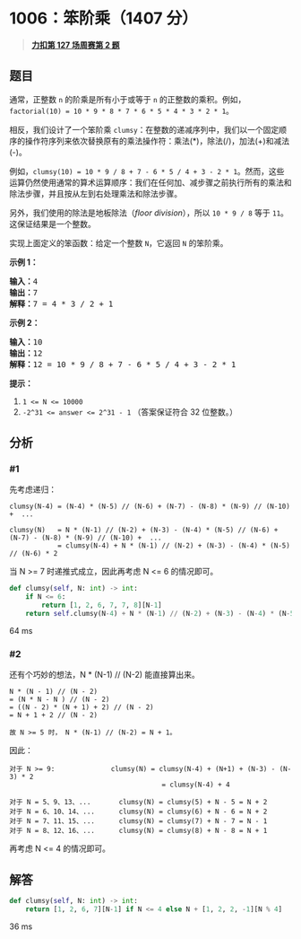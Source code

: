 # 1006：笨阶乘（1407 分）


> <u>**[力扣第 127 场周赛第 2 题](https://leetcode.cn/problems/clumsy-factorial/)**</u>

## 题目

<p>通常，正整数 <code>n</code> 的阶乘是所有小于或等于 <code>n</code> 的正整数的乘积。例如，<code>factorial(10) = 10 * 9 * 8 * 7 * 6 * 5 * 4 * 3 * 2 * 1</code>。</p>

<p>相反，我们设计了一个笨阶乘 <code>clumsy</code>：在整数的递减序列中，我们以一个固定顺序的操作符序列来依次替换原有的乘法操作符：乘法(*)，除法(/)，加法(+)和减法(-)。</p>

<p>例如，<code>clumsy(10) = 10 * 9 / 8 + 7 - 6 * 5 / 4 + 3 - 2 * 1</code>。然而，这些运算仍然使用通常的算术运算顺序：我们在任何加、减步骤之前执行所有的乘法和除法步骤，并且按从左到右处理乘法和除法步骤。</p>

<p>另外，我们使用的除法是地板除法（<em>floor division</em>），所以 <code>10 * 9 / 8</code> 等于 <code>11</code>。这保证结果是一个整数。</p>

<p>实现上面定义的笨函数：给定一个整数 <code>N</code>，它返回 <code>N</code> 的笨阶乘。</p>



<p><strong>示例 1：</strong></p>

<pre><strong>输入：</strong>4
<strong>输出：</strong>7
<strong>解释：</strong>7 = 4 * 3 / 2 + 1
</pre>

<p><strong>示例 2：</strong></p>

<pre><strong>输入：</strong>10
<strong>输出：</strong>12
<strong>解释：</strong>12 = 10 * 9 / 8 + 7 - 6 * 5 / 4 + 3 - 2 * 1
</pre>



<p><strong>提示：</strong></p>

<ol>
<li><code>1 &lt;= N &lt;= 10000</code></li>
<li><code>-2^31 &lt;= answer &lt;= 2^31 - 1</code>  （答案保证符合 32 位整数。）</li>
</ol>




## 分析

### #1

先考虑递归：
	
	clumsy(N-4)	= (N-4) * (N-5) // (N-6) + (N-7) - (N-8) * (N-9) // (N-10) +  ...

	clumsy(N) 	= N * (N-1) // (N-2) + (N-3) - (N-4) * (N-5) // (N-6) + (N-7) - (N-8) * (N-9) // (N-10) +  ...
				= clumsy(N-4) + N * (N-1) // (N-2) + (N-3) - (N-4) * (N-5) // (N-6) * 2
				
当 N >= 7 时递推式成立，因此再考虑 N <= 6 的情况即可。

```python
def clumsy(self, N: int) -> int:
	if N <= 6:
		return [1, 2, 6, 7, 7, 8][N-1]
	return self.clumsy(N-4) + N * (N-1) // (N-2) + (N-3) - (N-4) * (N-5) // (N-6) * 2
```

64 ms

### #2

还有个巧妙的想法，N * (N-1) // (N-2) 能直接算出来。

	N * (N - 1) // (N - 2) 
	= (N * N - N ) // (N - 2)
	= ((N - 2) * (N + 1) + 2) // (N - 2)
	= N + 1 + 2 // (N - 2)
	
	故 N >= 5 时， N * (N-1) // (N-2) = N + 1。

因此：

	对于 N >= 9:				clumsy(N) = clumsy(N-4) + (N+1) + (N-3) - (N-3) * 2 
										  = clumsy(N-4) + 4
	
	对于 N = 5、9、13、...		clumsy(N) = clumsy(5) + N - 5 = N + 2
	对于 N = 6、10、14、...		clumsy(N) = clumsy(6) + N - 6 = N + 2
	对于 N = 7、11、15、...		clumsy(N) = clumsy(7) + N - 7 = N - 1
	对于 N = 8、12、16、...		clumsy(N) = clumsy(8) + N - 8 = N + 1
	
再考虑 N <= 4 的情况即可。

## 解答

```python
def clumsy(self, N: int) -> int:
	return [1, 2, 6, 7][N-1] if N <= 4 else N + [1, 2, 2, -1][N % 4]
```

36 ms

